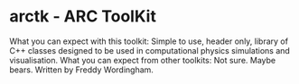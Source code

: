 # arctk - ARC ToolKit
What you can expect with this toolkit: Simple to use, header only, library of C++ classes designed to be used in computational physics simulations and visualisation.
What you can expect from other toolkits: Not sure. Maybe bears.
Written by Freddy Wordingham.
